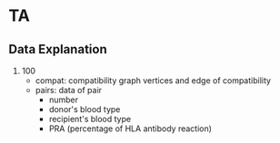 # TA

## Data Explanation
1. 100
    - compat: compatibility graph vertices and edge of compatibility
    - pairs: data of pair
        - number
        - donor's blood type
        - recipient's blood type
        - PRA (percentage of HLA antibody reaction)

